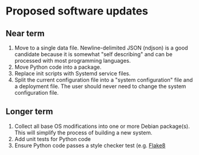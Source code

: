 # Proposed software updates

## Near term

1. Move to a single data file. Newline-delimited JSON (ndjson) is a good candidate because it is somewhat "self describing" and can be processed with most programming languages.
2. Move Python code into a package.
3. Replace init scripts with Systemd service files.
4. Split the current configuration file into a "system configuration" file and a deployment file. The user should never need to change the system configuration file.

## Longer term

1. Collect all base OS modifications into one or more Debian package(s). This will simplify the process of building a new system.
2. Add unit tests for Python code
3. Ensure Python code passes a style checker test (e.g. [Flake8](https://flake8.pycqa.org/en/latest/)
